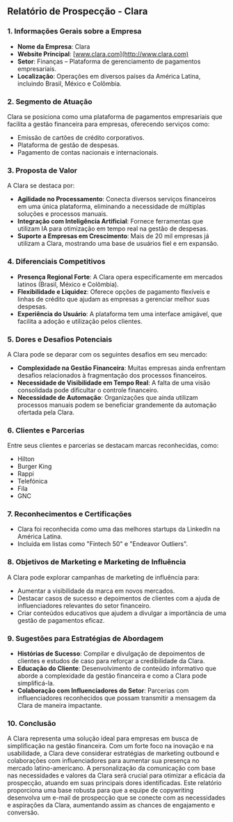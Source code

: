 ## Relatório de Prospecção - Clara

### 1. **Informações Gerais sobre a Empresa**
- **Nome da Empresa**: Clara
- **Website Principal**: [www.clara.com](http://www.clara.com)
- **Setor**: Finanças – Plataforma de gerenciamento de pagamentos empresariais.
- **Localização**: Operações em diversos países da América Latina, incluindo Brasil, México e Colômbia.

### 2. **Segmento de Atuação**
Clara se posiciona como uma plataforma de pagamentos empresariais que facilita a gestão financeira para empresas, oferecendo serviços como:
- Emissão de cartões de crédito corporativos.
- Plataforma de gestão de despesas.
- Pagamento de contas nacionais e internacionais.

### 3. **Proposta de Valor**
A Clara se destaca por:
- **Agilidade no Processamento**: Conecta diversos serviços financeiros em uma única plataforma, eliminando a necessidade de múltiplas soluções e processos manuais.
- **Integração com Inteligência Artificial**: Fornece ferramentas que utilizam IA para otimização em tempo real na gestão de despesas.
- **Suporte a Empresas em Crescimento**: Mais de 20 mil empresas já utilizam a Clara, mostrando uma base de usuários fiel e em expansão.

### 4. **Diferenciais Competitivos**
- **Presença Regional Forte**: A Clara opera especificamente em mercados latinos (Brasil, México e Colômbia).
- **Flexibilidade e Liquidez**: Oferece opções de pagamento flexíveis e linhas de crédito que ajudam as empresas a gerenciar melhor suas despesas.
- **Experiência do Usuário**: A plataforma tem uma interface amigável, que facilita a adoção e utilização pelos clientes.

### 5. **Dores e Desafios Potenciais**
A Clara pode se deparar com os seguintes desafios em seu mercado:
- **Complexidade na Gestão Financeira**: Muitas empresas ainda enfrentam desafios relacionados à fragmentação dos processos financeiros.
- **Necessidade de Visibilidade em Tempo Real**: A falta de uma visão consolidada pode dificultar o controle financeiro.
- **Necessidade de Automação**: Organizações que ainda utilizam processos manuais podem se beneficiar grandemente da automação ofertada pela Clara.

### 6. **Clientes e Parcerias**
Entre seus clientes e parcerias se destacam marcas reconhecidas, como:
- Hilton
- Burger King
- Rappi
- Telefónica
- Fila
- GNC

### 7. **Reconhecimentos e Certificações**
- Clara foi reconhecida como uma das melhores startups da LinkedIn na América Latina.
- Incluída em listas como "Fintech 50" e "Endeavor Outliers".

### 8. **Objetivos de Marketing e Marketing de Influência**
A Clara pode explorar campanhas de marketing de influência para:
- Aumentar a visibilidade da marca em novos mercados.
- Destacar casos de sucesso e depoimentos de clientes com a ajuda de influenciadores relevantes do setor financeiro.
- Criar conteúdos educativos que ajudem a divulgar a importância de uma gestão de pagamentos eficaz.

### 9. **Sugestões para Estratégias de Abordagem**
- **Histórias de Sucesso**: Compilar e divulgação de depoimentos de clientes e estudos de caso para reforçar a credibilidade da Clara.
- **Educação do Cliente**: Desenvolvimento de conteúdo informativo que aborde a complexidade da gestão financeira e como a Clara pode simplificá-la.
- **Colaboração com Influenciadores do Setor**: Parcerias com influenciadores reconhecidos que possam transmitir a mensagem da Clara de maneira impactante.

### 10. **Conclusão**
A Clara representa uma solução ideal para empresas em busca de simplificação na gestão financeira. Com um forte foco na inovação e na usabilidade, a Clara deve considerar estratégias de marketing outbound e colaborações com influenciadores para aumentar sua presença no mercado latino-americano. A personalização da comunicação com base nas necessidades e valores da Clara será crucial para otimizar a eficácia da prospecção, atuando em suas principais dores identificadas. Este relatório proporciona uma base robusta para que a equipe de copywriting desenvolva um e-mail de prospecção que se conecte com as necessidades e aspirações da Clara, aumentando assim as chances de engajamento e conversão.